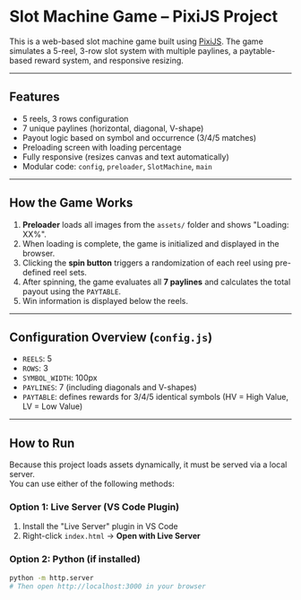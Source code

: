 # Slot Machine Game – PixiJS Project

This is a web-based slot machine game built using [PixiJS](https://pixijs.com/). The game simulates a 5-reel, 3-row slot system with multiple paylines, a paytable-based reward system, and responsive resizing.

---

## Features

- 5 reels, 3 rows configuration
- 7 unique paylines (horizontal, diagonal, V-shape)
- Payout logic based on symbol and occurrence (3/4/5 matches)
- Preloading screen with loading percentage
- Fully responsive (resizes canvas and text automatically)
- Modular code: `config`, `preloader`, `SlotMachine`, `main`

---


## How the Game Works

1. **Preloader** loads all images from the `assets/` folder and shows "Loading: XX%".
2. When loading is complete, the game is initialized and displayed in the browser.
3. Clicking the **spin button** triggers a randomization of each reel using pre-defined reel sets.
4. After spinning, the game evaluates all **7 paylines** and calculates the total payout using the `PAYTABLE`.
5. Win information is displayed below the reels.

---

## Configuration Overview (`config.js`)

- `REELS`: 5  
- `ROWS`: 3  
- `SYMBOL_WIDTH`: 100px  
- `PAYLINES`: 7 (including diagonals and V-shapes)  
- `PAYTABLE`: defines rewards for 3/4/5 identical symbols (HV = High Value, LV = Low Value)

---

## How to Run

Because this project loads assets dynamically, it must be served via a local server.  
You can use either of the following methods:

### Option 1: Live Server (VS Code Plugin)

1. Install the "Live Server" plugin in VS Code  
2. Right-click `index.html` → **Open with Live Server**

### Option 2: Python (if installed)

```bash
python -m http.server
# Then open http://localhost:3000 in your browser

